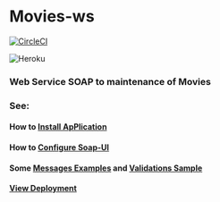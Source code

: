 # Movies-ws

[![CircleCI](https://circleci.com/gh/Max-Wendel-UFC/Movie-ws.svg?style=svg)](https://circleci.com/gh/Max-Wendel-UFC/Movie-ws)

![Heroku](http://heroku-badge.herokuapp.com/?app=heroku-badge&root=projects.html)

### Web Service SOAP to maintenance of Movies

### See:

#### How to [Install ApPlication](https://github.com/Max-Wendel-UFC/Movie-ws/wiki/Install-Application)

#### How to [Configure Soap-UI](https://github.com/Max-Wendel-UFC/Movie-ws/wiki/Soap-UI-Configuration)

#### Some [Messages Examples](https://github.com/Max-Wendel-UFC/Movie-ws/wiki/Messages-Example) and [Validations Sample](https://github.com/Max-Wendel-UFC/Movie-ws/wiki/Validations-Sample)

#### [View Deployment](https://jdev-movies-ws.herokuapp.com/)
